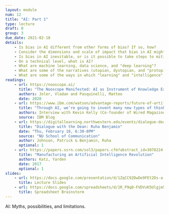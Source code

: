 ```yaml
---
layout: module
num: 12 
title: "AI: Part 1"
type: lecture
draft: 0
group: 3
due_date: 2021-02-18
details:
    - Is bias in AI different from other forms of bias? If so, how?
    - Consider the dimensions and scale of impact that bias in AI might have
    - Is bias in AI inevitable, or is it possible to take steps to mitigate it? What kinds of intervention do you think might help?
    - On a technical level, what is AI?
    - What are machine learning, data science, and "deep learning"?
    - What are some of the narratives (utopian, dystopian, and "protopian") surrounding AI?
    - What are some of the ways in which "learning" and "intelligence" are defined within AI?
readings:
    - url: https://nooscope.ai/
      title: "The Nooscope Manifested: AI as Instrument of Knowledge Extractivism"
      authors: Joler, Vladan and Pasquinelli, Matteo 
      date: 2020
    - url: https://www.ibm.com/watson/advantage-reports/future-of-artificial-intelligence/kevin-kelly.html
      title: "Through AI, we’re going to invent many new types of thinking"
      authors: Interview with Kevin Kelly (Co-founder of Wired Magazine)
      source: IBM Blog
    - url: https://digitallearning.northwestern.edu/events/dialogue-dean-ruha-benjamin
      title: "Dialogue with the Dean: Ruha Benjamin"
      date: "Thu, February 18, 6:30-8PM"
      source: "NU School of Communication"
      author: Johnson, Patrick & Benjamin, Ruha
      optional: 1
    - url: https://papers.ssrn.com/sol3/papers.cfm?abstract_id=3078224
      title: "Manufacturing an Artificial Intelligence Revolution" 
      authors: Katz, Yarden
      date: 2017
      optional: 1
slides:
    - url: https://docs.google.com/presentation/d/1ZqCC92DwDe9FEt2Ds-a-CThlfmpn-RmK2EF-VaYsQS8/edit?usp=sharing
      title: Lecture Slides
    - url: https://docs.google.com/spreadsheets/d/1R_P9q0-FVDVvK5Ulgjm55kdVmlij5u04tWcwbVHKRdI/edit#gid=0
      title: Spreadsheet Brainstorm
---
```


AI: Myths, possibilities, and limitations.

<!-- Some videos to demystify the mechanism:

* https://www.youtube.com/watch?v=bfmFfD2RIcg
* https://medium.com/towards-artificial-intelligence/building-neural-networks-from-scratch-with-python-code-and-math-in-detail-i-536fae5d7bbf -->